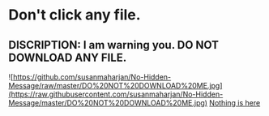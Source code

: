 # Don't click any file.
## DISCRIPTION: I am warning you. DO NOT DOWNLOAD ANY FILE.

![https://github.com/susanmaharjan/No-Hidden-Message/raw/master/DO%20NOT%20DOWNLOAD%20ME.jpg](https://raw.githubusercontent.com/susanmaharjan/No-Hidden-Message/master/DO%20NOT%20DOWNLOAD%20ME.jpg)
[Nothing is here](https://github.com/susanmaharjan/No-Hidden-Message/raw/master/You-Will-Find-Nothing-Here.txt)
